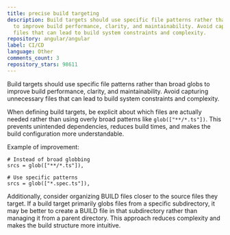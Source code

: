```yaml
---
title: precise build targeting
description: Build targets should use specific file patterns rather than broad globs
  to improve build performance, clarity, and maintainability. Avoid capturing unnecessary
  files that can lead to build system constraints and complexity.
repository: angular/angular
label: CI/CD
language: Other
comments_count: 3
repository_stars: 98611
---
```


Build targets should use specific file patterns rather than broad globs to improve build performance, clarity, and maintainability. Avoid capturing unnecessary files that can lead to build system constraints and complexity.

When defining build targets, be explicit about which files are actually needed rather than using overly broad patterns like `glob(["**/*.ts"])`. This prevents unintended dependencies, reduces build times, and makes the build configuration more understandable.

Example of improvement:
```bazel
# Instead of broad globbing
srcs = glob(["**/*.ts"]),

# Use specific patterns
srcs = glob(["*.spec.ts"]),
```

Additionally, consider organizing BUILD files closer to the source files they target. If a build target primarily globs files from a specific subdirectory, it may be better to create a BUILD file in that subdirectory rather than managing it from a parent directory. This approach reduces complexity and makes the build structure more intuitive.